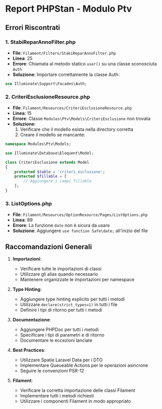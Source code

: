 # Report PHPStan - Modulo Ptv

## Errori Riscontrati

### 1. StabiReparAnnoFilter.php
- **File**: `Filament/Filters/StabiReparAnnoFilter.php`
- **Linea**: 25
- **Errore**: Chiamata al metodo statico `user()` su una classe sconosciuta `Auth`
- **Soluzione**: Importare correttamente la classe Auth:
```php
use Illuminate\Support\Facades\Auth;
```

### 2. CriteriEsclusioneResource.php
- **File**: `Filament/Resources/CriteriEsclusioneResource.php`
- **Linea**: 15
- **Errore**: Classe `Modules\Ptv\Models\CriteriEsclusione` non trovata
- **Soluzione**: 
  1. Verificare che il modello esista nella directory corretta
  2. Creare il modello se mancante:
```php
namespace Modules\Ptv\Models;

use Illuminate\Database\Eloquent\Model;

class CriteriEsclusione extends Model
{
    protected $table = 'criteri_esclusione';
    protected $fillable = [
        // Aggiungere i campi fillable
    ];
}
```

### 3. ListOptions.php
- **File**: `Filament/Resources/OptionResource/Pages/ListOptions.php`
- **Linea**: 89
- **Errore**: La funzione `date` non è sicura da usare
- **Soluzione**: Aggiungere `use function Safe\date;` all'inizio del file

## Raccomandazioni Generali

1. **Importazioni**:
   - Verificare tutte le importazioni di classi
   - Utilizzare gli alias quando necessario
   - Mantenere organizzate le importazioni per namespace

2. **Type Hinting**:
   - Aggiungere type hinting esplicito per tutti i metodi
   - Utilizzare `declare(strict_types=1)` in tutti i file
   - Definire i tipi di ritorno per tutti i metodi

3. **Documentazione**:
   - Aggiungere PHPDoc per tutti i metodi
   - Specificare i tipi di parametri e di ritorno
   - Documentare le eccezioni lanciate

4. **Best Practices**:
   - Utilizzare Spatie Laravel Data per i DTO
   - Implementare Queueable Actions per le operazioni asincrone
   - Seguire le convenzioni PSR-12

5. **Filament**:
   - Verificare la corretta importazione delle classi Filament
   - Implementare tutti i metodi richiesti
   - Utilizzare i componenti Filament in modo appropriato 